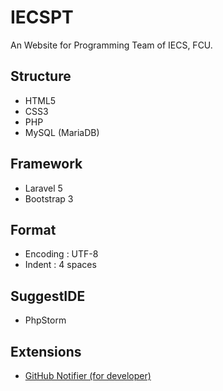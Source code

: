 # IECSPT
An Website for Programming Team of IECS, FCU.

## Structure
* HTML5
* CSS3
* PHP
* MySQL (MariaDB)

## Framework
* Laravel 5
* Bootstrap 3

## Format
* Encoding : UTF-8
* Indent : 4 spaces

## SuggestIDE
* PhpStorm

## Extensions
* [GitHub Notifier (for developer)][1]


[1]: https://chrome.google.com/webstore/detail/github-notifier/lmjdlojahmbbcodnpecnjnmlddbkjhnn
